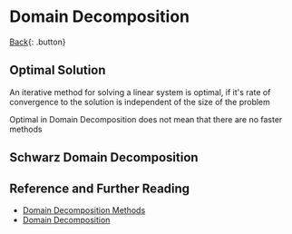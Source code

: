 # Domain Decomposition

[Back](../../index.md#hpc){: .button}

## Optimal Solution

An iterative method for solving a linear system is optimal, if it's rate of convergence to the solution is independent of the size of the problem

Optimal in Domain Decomposition does not mean that there are no faster methods

## Schwarz Domain Decomposition



## Reference and Further Reading

- [Domain Decomposition Methods](https://en.wikipedia.org/wiki/Domain_decomposition_methods)
- [Domain Decomposition](https://github.com/arielshao/Domain-Decomposition-)
